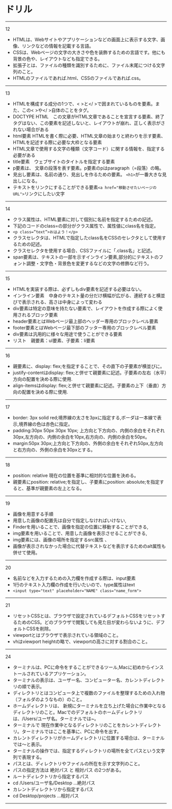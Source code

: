 # ドリル
***
12
- HTMLは、Webサイトやアプリケーションなどの画面上に表示する文字、画像、リンクなどの情報を記載する言語。
- CSSは、Webページの文字の大きさや色を装飾するための言語です。他にも背景の色や、レイアウトなども指定できる。  
- 拡張子とは、ファイルの種類を識別するために、ファイル末尾につける文字列のこと。
- HTMLのファイルであれば.html、CSSのファイルであれば.css。
***
13
- HTMLを構成する成分の1つで、< >と</ >で囲まれているものを要素。また、この< >や</ >自体のことをタグ。
- DOCTYPE HTML　この文章がHTML文章であることを宣言する要素、終了タグはない、この要素を記述しないと、レイアウトが崩れ、正しく表示がされない場合がある
- html要素 HTMLを書く際に必要、HTML文章の始まりと終わりを示す要素、HTMLを記述する際に必要な大枠となる要素
- <meta charset="UTF-8"> HTML文章で使用する文字の種類（文字コード）に関する情報を、指定する必要がある
- title要素　ウェブサイトのタイトルを指定する要素
- p要素は、 文章の段落を表す要素。p要素のpはparagraph（=段落）の略。
- 見出し要素は、名前の通り、見出しを作るための要素。 ```<h1>```が一番大きな見出しになる。
- テキストをリンクにすることができる要素```<a href="移動させたいページのURL">```リンクにしたい文字</a>
***
14
- クラス属性は、HTML要素に対して個別に名前を指定するための記述。
- 下記のコードのclass=の部分がクラス属性で、属性値にclass名を指定。
- ```<p class=”text”>おはよう！</p>```
- クラスセレクタは、HTMLで指定したclass名をCSSのセレクタとして使用するための記述。
- クラスセレクタを使用する場合、CSSファイルに「.class名」と記述。
- span要素は、テキストの一部を示すインライン要素,部分的にテキストのフォント調整・文字色・背景色を変更するなどの文字の修飾など行う。
***
15
- HTMLを実装する際は、必ずしもdiv要素を記述する必要はない。
- インライン要素　中身のテキスト量の分だけ横幅が広がる、連続すると横並びで表示される、高さは中身によって変わる
- div要素は特定の意味を持たない要素で、レイアウトを作成する際によく使用されるブロック要素
- header要素とはWebページ最上部のヘッダー専用のブロックレベル要素
- footer要素とはWebページ最下部のフッター専用のブロックレベル要素
- div要素は汎用的に様々な用途で使うことができる要素
- リスト　親要素：ul要素、子要素：li要素
***
16
- 親要素に、display: flex;を指定することで、その直下の子要素が横並びに。
- justify-contentはdisplay: flex;と併せて親要素に記述。子要素の左右（水平）方向の配置を決める際に使用.
- align-itemsはdisplay: flex;と併せて親要素に記述。子要素の上下（垂直）方向の配置を決める際に使用.
***
17
- border: 3px solid red;境界線の太さを3pxに指定する,ボーダは一本線で表示,境界線の色は赤色に指定。
- padding:30px 50px 30px 10px; 上方向と下方向の、内側の余白をそれぞれ30px,左方向の、内側の余白を10px,右方向の、内側の余白を50px。
- margin:50px 30px;上方向と下方向の、外側の余白をそれぞれ50px,左方向と右方向の、外側の余白を30pxとする。
***
18
- position: relative 現在の位置を基準に相対的な位置を決める。
- 親要素にposition: relative;を指定し、子要素にposition: absolute;を指定すると、基準が親要素の左上となる。
***
19
- 画像を用意する手順
- 用意した画像の配置先は自分で指定しなければいけない,
- Finderを用いることで、画像を指定の位置に移動することができる,
- img要素を用いることで、用意した画像を表示させることができる,
- img要素には、画像の場所を指定するsrc属性 、
- 画像が表示されなかった場合に代替テキストなどを表示するためのalt属性も併せて使用。
***
20
- 名前などを入力するための入力欄を作成する際は、input要素
- 1行のテキスト入力欄の作成を行いたいので、type属性はtext
- ```<input type="text" placeholder="NAME" class="name_form">```
***
21
- リセットCSSとは、ブラウザで設定されているデフォルトCSSをリセットするためのCSS。どのブラウザで閲覧しても見た目が変わらないように、デフォルトCSSを削除。
- viewportとはブラウザで表示されている領域のこと。
- vhはviewport heightの略で、viewportの高さに対する割合のこと。
***
24
- ターミナルは、PCに命令をすることができるツール,Macに初めからインストールされているアプリケーション。
- ターミナルの表示は、ユーザー名、コンピューター名、カレントディレクトリの順で表示。
- ディレクトリとはコンピュータ上で複数のファイルを整理するための入れ物（フォルダのようなもの）のこと。
- ホームディレクトリは、 新規にターミナルを立ち上げた場合に作業中となるディレクトリのこと。Macでのデフォルトのホームディレクトリは、/Users/ユーザ名。ターミナルでは~。
- ターミナルで 現在作業中となるディレクトリのことをカレントディレクトリ。ターミナルではここを基準に、PCに命令を出す。
- カレントディレクトリがホームディレクトリに位置する場合は、ターミナルでは〜と表示。
- ターミナルの操作では、指定するディレクトリの場所を全てパスという文字列で表現する。
- パスとは、ディレクトリやファイルの所在を示す文字列のこと。
- パスの指定方法は 絶対パス と 相対パス の2つがある。
- ルートディレクトリから指定するパス
- cd /Users/ユーザ名/Desktop  ...絶対パス
- カレントディレクトリから指定するパス
- cd Desktop/projects  ...相対パス
***

